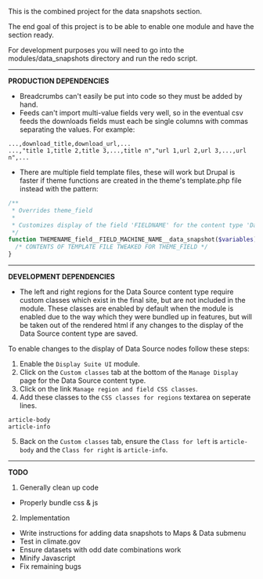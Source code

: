 This is the combined project for the data snapshots section.

The end goal of this project is to be able to enable one module and have the section ready.

For development purposes you will need to go into the modules/data_snapshots directory and run the redo script.

---

**PRODUCTION DEPENDENCIES**
- Breadcrumbs can't easily be put into code so they must be added by hand.
- Feeds can't import multi-value fields very well, so in the eventual csv feeds the downloads fields must each be single columns with commas separating the values. For example:
```csv
...,download_title,download_url,...
...,"title 1,title 2,title 3,...,title n","url 1,url 2,url 3,...,url n",...
```
- There are multiple field template files, these will work but Drupal is faster if theme functions are created in the theme's template.php file instead with the pattern:
```php
/**
 * Overrides theme_field
 *
 * Customizes display of the field 'FIELDNAME' for the content type 'Data Snapshot'
 */
function THEMENAME_field__FIELD_MACHINE_NAME__data_snapshot($variables) {
  /* CONTENTS OF TEMPLATE FILE TWEAKED FOR THEME_FIELD */
}
```

---

**DEVELOPMENT DEPENDENCIES**
- The left and right regions for the Data Source content type require custom classes which exist in the final site, but are not included in the module. These classes are enabled by default when the module is enabled due to the way which they were bundled up in features, but will be taken out of the rendered html if any changes to the display of the Data Source content type are saved.

To enable changes to the display of Data Source nodes follow these steps:

1. Enable the `Display Suite UI` module.
2. Click on the `Custom classes` tab at the bottom of the `Manage Display` page for the Data Source content type.
3. Click on the link `Manage region and field CSS classes`.
4. Add these classes to the `CSS classes for regions` textarea on seperate lines.
```
article-body
article-info
```
5. Back on the `Custom classes` tab, ensure the `Class for left` is `article-body` and the `Class for right` is `article-info`.

---

**TODO**

1. Generally clean up code
  - Properly bundle css & js
2. Implementation
  - Write instructions for adding data snapshots to Maps & Data submenu
  - Test in climate.gov
  - Ensure datasets with odd date combinations work
  - Minify Javascript
  - Fix remaining bugs
